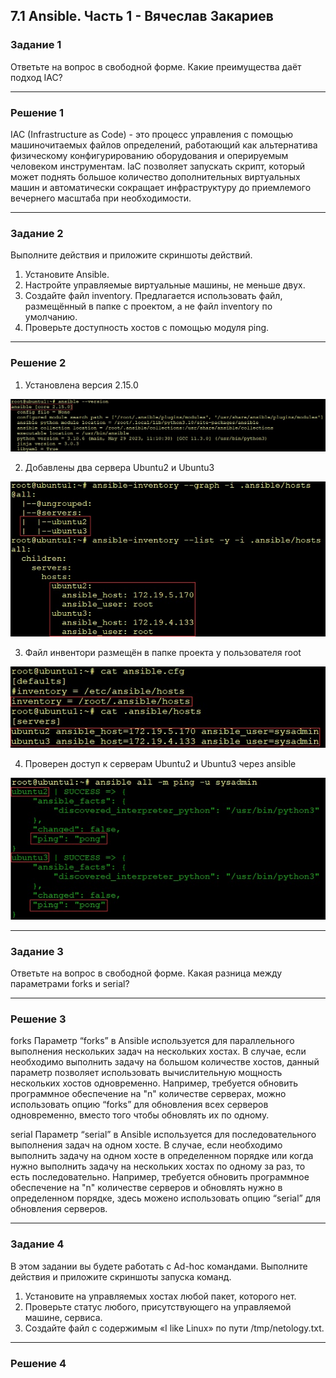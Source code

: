 ## 7.1 Ansible. Часть 1 - Вячеслав Закариев

### Задание 1

Ответьте на вопрос в свободной форме.
Какие преимущества даёт подход IAC?

---

### Решение 1

IAC (Infrastructure as Code) - это процесс управления с помощью машиночитаемых файлов определений, работающий как альтернатива физическому конфигурированию оборудования и оперируемым человеком инструментам.
IaC позволяет запускать скрипт, который может поднять большое количество дополнительных виртуальных машин и автоматически сокращает инфраструктуру до приемлемого вечернего масштаба при необходимости.

---

### Задание 2

Выполните действия и приложите скриншоты действий.

1. Установите Ansible.
2. Настройте управляемые виртуальные машины, не меньше двух.
3. Создайте файл inventory. Предлагается использовать файл, размещённый в папке с проектом, а не файл inventory по умолчанию.
4. Проверьте доступность хостов с помощью модуля ping.

---

### Решение 2

1. Установлена версия 2.15.0

![Установлена версия 2.15.0](https://github.com/SlavaZakariev/netology/blob/cd49c66445acfc3024f28e0e9cf8b59697fe108f/ci-cd/7.1_ansible_part1/resources/ansible_1.1.jpg)

2. Добавлены два сервера Ubuntu2 и Ubuntu3

![Добавлены два сервера](https://github.com/SlavaZakariev/netology/blob/9810ac76b31603dfacd3c2f509e81ec44d4b8504/ci-cd/7.1_ansible_part1/resources/ansible_2.1.jpg)

3. Файл инвентори размещён в папке проекта у пользователя root

![Файл инвентори](https://github.com/SlavaZakariev/netology/blob/9810ac76b31603dfacd3c2f509e81ec44d4b8504/ci-cd/7.1_ansible_part1/resources/ansible_3.1.jpg)

4. Проверен доступ к серверам Ubuntu2 и Ubuntu3 через ansible

![Ping](https://github.com/SlavaZakariev/netology/blob/9810ac76b31603dfacd3c2f509e81ec44d4b8504/ci-cd/7.1_ansible_part1/resources/ansible_4.1.jpg)

---

### Задание 3

Ответьте на вопрос в свободной форме.
Какая разница между параметрами forks и serial?

---

### Решение 3

forks
Параметр “forks” в Ansible используется для параллельного выполнения нескольких задач на нескольких хостах. В случае, если необходимо выполнить задачу на большом количестве хостов, данный параметр позволяет использовать вычислительную мощность нескольких хостов одновременно. Например, требуется обновить программное обеспечение на "n" количестве серверах, можно использовать опцию “forks” для обновления всех серверов одновременно, вместо того чтобы обновлять их по одному.

serial
Параметр “serial” в Ansible используется для последовательного выполнения задач на одном хосте. В случае, если необходимо выполнить задачу на одном хосте в определенном порядке или когда нужно выполнить задачу на нескольких хостах по одному за раз, то есть последовательно. Например, требуется обновить программное обеспечение на "n" количестве серверов и обновлять нужно в определенном порядке, здесь можено использовать опцию “serial” для обновления серверов.

---

### Задание 4

В этом задании вы будете работать с Ad-hoc командами.
Выполните действия и приложите скриншоты запуска команд.

1. Установите на управляемых хостах любой пакет, которого нет.
2. Проверьте статус любого, присутствующего на управляемой машине, сервиса.
3. Создайте файл с содержимым «I like Linux» по пути /tmp/netology.txt.

---

### Решение 4
